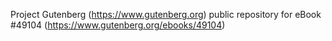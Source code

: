 Project Gutenberg (https://www.gutenberg.org) public repository for eBook #49104 (https://www.gutenberg.org/ebooks/49104)
